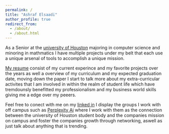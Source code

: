 ```yaml
---
permalink: /
title: "Ashraf Elsaadi"
author_profile: true
redirect_from: 
  - /about/
  - /about.html
---
```



<!-- Google Analytics -->
<script async src="https://www.googletagmanager.com/gtag/js?id=G-BZSKBF17DP"></script>
<script>
  window.dataLayer = window.dataLayer || [];
  function gtag(){dataLayer.push(arguments);}
  gtag('js', new Date());
  gtag('config', 'G-BZSKBF17DP');
</script>



As a Senior at the [university of Houston](https://www.uh.edu/nsm/computer-science/) majoring in computer science and minoring in mathmatics I have multiple projects under my belt that each use a unique arsenal of tools to accomplish a unique mission.

[My resume](https://resume53.tiiny.site) consist of my current experince and my favorite projects over the years as well a overview of my curriculum and my expected graduation date, moving down the paper I start to talk more about my extra-curricular activites that I am involved in within the realm of student life which have tremdounsly benefitted my professionalism and my business world skills giving me a edge over my peeers.

Feel free to conect with me on my [linked in](https://www.linkedin.com/in/ashrafelsaadi) I display the groups I work with off campus such as [Perplexity Ai](https://www.linkedin.com/in/ashrafelsaadi) where I work with them as the connection between the university of Houston student body and the companies mission on campus and foster the companies growth through networking, aswell as just talk about anything that is trending. 

 


